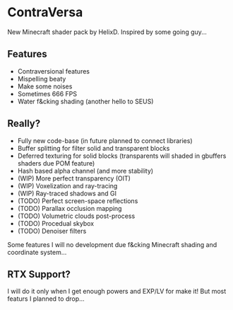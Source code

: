 # ContraVersa

New Minecraft shader pack by HelixD. Inspired by some going guy...

## Features

- Contraversional features
- Mispelling beaty
- Make some noises
- Sometimes 666 FPS
- Water f&cking shading (another hello to SEUS)

## Really?

- Fully new code-base (in future planned to connect libraries)
- Buffer splitting for filter solid and transparent blocks
- Deferred texturing for solid blocks (transparents will shaded in gbuffers shaders due POM feature)
- Hash based alpha channel (and more stability)
- (WIP) More perfect transparency (OIT)
- (WIP) Voxelization and ray-tracing 
- (WIP) Ray-traced shadows and GI
- (TODO) Perfect screen-space reflections
- (TODO) Parallax occlusion mapping
- (TODO) Volumetric clouds post-process
- (TODO) Procedual skybox 
- (TODO) Denoiser filters

Some features I will no development due f&cking Minecraft shading and coordinate system... 

## RTX Support?

I will do it only when I get enough powers and EXP/LV for make it! But most featurs I planned to drop... 
